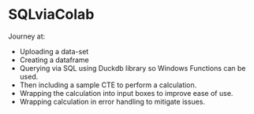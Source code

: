 # SQLviaColab
Journey at:
- Uploading a data-set
- Creating a dataframe
- Querying via SQL using Duckdb library so Windows Functions can be used.
- Then including a sample CTE to perform a calculation.
- Wrapping the calculation into input boxes to improve ease of use.
- Wrapping calculation in error handling to mitigate issues.
